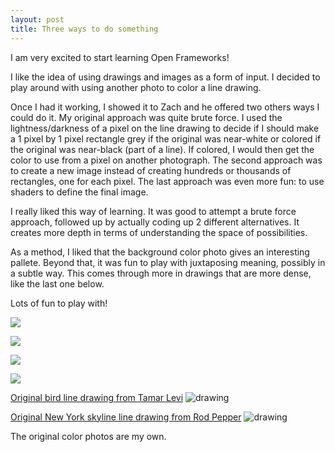 ```yaml
---
layout: post
title: Three ways to do something
---
```


I am very excited to start learning Open Frameworks!

I like the idea of using drawings and images as a form of input. I decided to play around with using another photo to color a line drawing. 

Once I had it working, I showed it to Zach and he offered two others ways I could do it. My original approach was quite brute force. I used the lightness/darkness of a pixel on the line drawing to decide if I should make a 1 pixel by 1 pixel rectangle grey if the original was near-white or colored if the original was near-black (part of a line). If colored, I would then get the color to use from a pixel on another photograph. The second approach was to create a new image instead of creating hundreds or thousands of rectangles, one for each pixel. The last approach was even more fun: to use shaders to define the final image. 

I really liked this way of learning. It was good to attempt a brute force approach, followed up by actually coding up 2 different alternatives. It creates more depth in terms of understanding the space of possibilities. 

As a method, I liked that the background color photo gives an interesting pallete. Beyond that, it was fun to play with juxtaposing meaning, possibly in a subtle way. This comes through more in drawings that are more dense, like the last one below. 

Lots of fun to play with!

![](https://lh3.googleusercontent.com/-q-mbSwMS2Hs/VFMGUOvN--I/AAAAAAAAZCc/xqOxaSzqTSA/w1034-h542-no/Screen%2BShot%2B2014-10-29%2Bat%2B1.06.05%2BPM.png)

![](https://lh5.googleusercontent.com/-KE0OdBltkew/VFMGUBvZjII/AAAAAAAAZCQ/ySWP955hUuU/w1016-h537-no/Screen%2BShot%2B2014-10-29%2Bat%2B1.06.27%2BPM.png)

![](https://lh3.googleusercontent.com/-me2kw0jrtVk/VFMGUDUaELI/AAAAAAAAZCM/tbL06bjiYyk/w1004-h542-no/Screen%2BShot%2B2014-10-29%2Bat%2B1.06.58%2BPM.png)

![](https://lh3.googleusercontent.com/-sN98r6tRYl8/VFMGU4FMeXI/AAAAAAAAZCg/wex1XCdRd68/w787-h193-no/Screen%2BShot%2B2014-10-29%2Bat%2B1.20.27%2BPM.png)

[Original bird line drawing from Tamar Levi](http://www.tamarlevi.com/thetamarmagan/?p=246)
![drawing](http://www.tamarlevi.com/thetamarmagan/wp-content/uploads/2012/11/Image_Continuous-Line-Drawings_%C2%A9TamarLevi_-8_5.jpg)

[Original New York skyline line drawing from Rod Pepper](http://dailydrawingdiary.com/manhattan-skyline/)
![drawing](http://dailydrawingdiary.com/wp-content/uploads/2012/06/NY-Skyline-small.jpg)

The original color photos are my own. 
